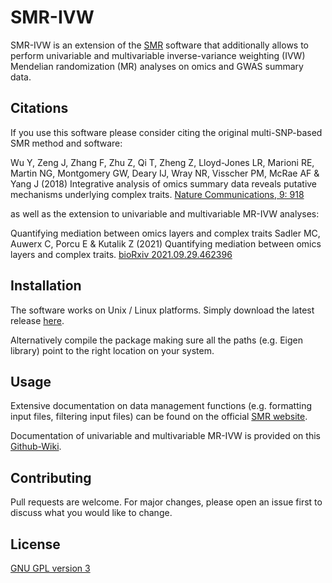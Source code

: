 # SMR-IVW

SMR-IVW is an extension of the [SMR](https://cnsgenomics.com/software/smr/) software that additionally allows to perform univariable and multivariable inverse-variance weighting (IVW) Mendelian randomization (MR) analyses on omics and GWAS summary data.

## Citations

If you use this software please consider citing the original multi-SNP-based SMR method and software:

Wu Y, Zeng J, Zhang F, Zhu Z, Qi T, Zheng Z, Lloyd-Jones LR, Marioni RE, Martin NG, Montgomery GW, Deary IJ, Wray NR, Visscher PM, McRae AF & Yang J (2018) Integrative analysis of omics summary data reveals putative mechanisms underlying complex traits. [Nature Communications, 9: 918](https://doi.org/10.1038/s41467-018-03371-0)

as well as the extension to univariable and multivariable MR-IVW analyses:

Quantifying mediation between omics layers and complex traits
Sadler MC, Auwerx C, Porcu E & Kutalik Z (2021) Quantifying mediation between omics layers and complex traits. [bioRxiv 2021.09.29.462396]( https://doi.org/10.1101/2021.09.29.462396)

## Installation

The software works on Unix / Linux platforms. Simply download the latest release [here](https://github.com/masadler/smrivw/releases).

Alternatively compile the package making sure all the paths (e.g. Eigen library) point to the right location on your system.

## Usage

Extensive documentation on data management functions (e.g. formatting input files, filtering input files) can be found on the official [SMR website](https://cnsgenomics.com/software/smr/). 

Documentation of univariable and multivariable MR-IVW is provided on this [Github-Wiki](https://github.com/masadler/smrivw/wiki).

## Contributing
Pull requests are welcome. For major changes, please open an issue first to discuss what you would like to change.

## License
[GNU GPL version 3](https://www.gnu.org/licenses/gpl-3.0.en.html)

